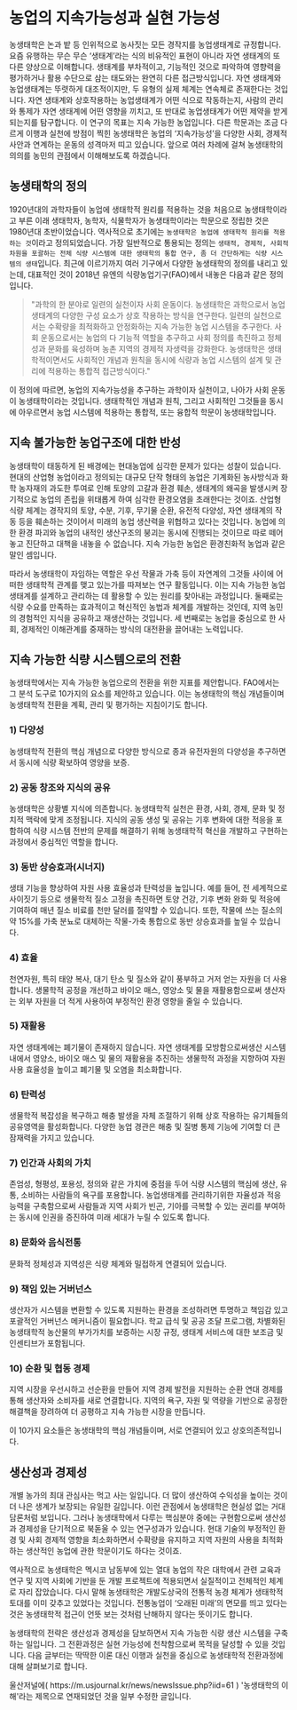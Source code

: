 # 농업의 지속가능성과 실현 가능성

  농생태학은 논과 밭 등 인위적으로 농사짓는 모든 경작지를 농업생태계로 규정합니다. 요즘 유행하는 무슨 무슨 ‘생태계’라는 식의 비유적인 표현이 아니라 자연 생태계의 또 다른 양상으로 이해합니다. 생태계를 부차적이고, 기능적인 것으로 파악하여 영향력을 평가하거나 활용 수단으로 삼는 태도와는 완연히 다른 접근방식입니다. 자연 생태계와 농업생태계는 뚜렷하게 대조적이지만, 두 유형의 실제 체계는 연속체로 존재한다는 것입니다. 자연 생태계와 상호작용하는 농업생태계가 어떤 식으로 작동하는지, 사람의 관리와 통제가 자연 생태계에 어떤 영향을 끼치고, 또 반대로 농업생태계가 어떤 제약을 받게 되는지를 탐구합니다. 이 연구의 목표는 지속 가능한 농업입니다. 다른 학문과는 조금 다르게 이행과 실천에 방점이 찍힌 농생태학은 농업의 ‘지속가능성’을 다양한 사회, 경제적 사안과 연계하는 운동의 성격마저 띠고 있습니다. 앞으로 여러 차례에 걸쳐 농생태학의 의의를 농민의 관점에서 이해해보도록 하겠습니다.

## 농생태학의 정의

 1920년대의 과학자들이 농업에 생태학적 원리를 적용하는 것을 처음으로 농생태학이라고 부른 이래 생태학자, 농학자, 식물학자가 농생태학이라는 학문으로 정립한 것은 1980년대 초반이었습니다. 역사적으로 초기에는 `농생태학은 농업에 생태학적 원리를 적용하는 것`이라고 정의되었습니다. 가장 일반적으로 통용되는 정의는 `생태적, 경제적, 사회적 차원을 포괄하는 전체 식량 시스템에 대한 생태학의 통합 연구, 좀 더 간단하게는 식량 시스템의 생태`입니다. 최근에 이르기까지 여러 기구에서 다양한 농생태학의 정의를 내리고 있는데, 대표적인 것이 2018년 유엔의 식량농업기구(FAO)에서 내놓은 다음과 같은 정의입니다.

> "과학의 한 분야로 일련의 실천이자 사회 운동이다. 농생태학은 과학으로서 농업생태계의 다양한 구성 요소가 상호 작용하는 방식을 연구한다. 일련의 실천으로서는 수확량을 최적화하고 안정화하는 지속 가능한 농업 시스템을 추구한다. 사회 운동으로서는 농업의 다 기능적 역할을 추구하고 사회 정의를 촉진하고 정체성과 문화를 육성하며 농촌 지역의 경제적 자생력을 강화한다. 농생태학은 생태학적이면서도 사회적인 개념과 원칙을 동시에 식량과 농업 시스템의 설계 및 관리에 적용하는 통합적 접근방식이다."

 이 정의에 따르면, 농업의 지속가능성을 추구하는 과학이자 실천이고, 나아가 사회 운동이 농생태학이라는 것입니다. 생태학적인 개념과 원칙, 그리고 사회적인 그것들을 동시에 아우르면서 농업 시스템에 적용하는 통합적, 또는 융합적 학문이 농생태학입니다.

## 지속 불가능한 농업구조에 대한 반성

 농생태학이 태동하게 된 배경에는 현대농업에 심각한 문제가 있다는 성찰이 있습니다. 현대의 산업형 농업이라고 정의되는 대규모 단작 형태의 농업은 기계화된 농사방식과 화학 농자재의 과도한 투여로 인해 토양의 고갈과 환경 훼손, 생태계의 왜곡을 발생시켜 장기적으로 농업의 존립을 위태롭게 하여 심각한 환경오염을 초래한다는 것이죠. 산업형 식량 체계는 경작지의 토양, 수분, 기후, 무기물 순환, 유전적 다양성, 자연 생태계의 작동 등을 훼손하는 것이어서 미래의 농업 생산력을 위협하고 있다는 것입니다. 농업에 의한 환경 파괴와 농업의 내적인 생산구조의 붕괴는 동시에 진행되는 것이므로 따로 떼어놓고 진단하고 대책을 내놓을 수 없습니다. 지속 가능한 농업은 환경친화적 농업과 같은 말인 셈입니다.

 따라서 농생태학이 자임하는 역할은 우선 작물과 가축 등이 자연계의 그것들 사이에 어떠한 생태학적 관계를 맺고 있는가를 따져보는 연구 활동입니다. 이는 지속 가능한 농업생태계를 설계하고 관리하는 데 활용할 수 있는 원리를 찾아내는 과정입니다. 둘째로는 식량 수요를 만족하는 효과적이고 혁신적인 농법과 체계를 개발하는 것인데, 지역 농민의 경험적인 지식을 
공유하고 재생산하는 것입니다. 세 번째로는 농업을 중심으로 한 사회, 경제적인 이해관계를 중재하는 방식의 대전환을 끌어내는 노력입니다.

## 지속 가능한 식량 시스템으로의 전환

 농생태학에서는 지속 가능한 농업으로의 전환을 위한 지표를 제안합니다. FAO에서는 그 분석 도구로 10가지의 요소를 제안하고 있습니다. 이는 농생태학의 핵심 개념들이며 농생태학적 전환을 계획, 관리 및 평가하는 지침이기도 합니다.

### 1) 다양성
농생태학적 전환의 핵심 개념으로 다양한 방식으로 종과 유전자원의 다양성을 추구하면서 동시에 식량 확보하여 영양을 보증.

### 2) 공동 창조와 지식의 공유
농생태학은 상황별 지식에 의존합니다. 농생태학적 실천은 환경, 사회, 경제, 문화 및 정치적 맥락에 맞게 조정됩니다. 지식의 공동 생성 및 공유는 기후 변화에 대한 적응을 포함하여 식량 시스템 전반의 문제를 해결하기 위해 농생태학적 혁신을 개발하고 구현하는 과정에서 중심적인 역할을 합니다.

### 3) 동반 상승효과(시너지)
생태 기능을 향상하여 자원 사용 효율성과 탄력성을 높입니다. 예를 들어, 전 세계적으로 사이짓기 등으로 생물학적 질소 고정을 촉진하면 토양 건강, 기후 변화 완화 및 적응에 기여하여 매년 질소 비료를 천만 달러를 절약할 수 있습니다. 또한, 작물에 쓰는 질소의 약 15%를 가축 분뇨로 대체하는 작물-가축 통합으로 동반 상승효과를 높일 수 있습니다.

### 4) 효율
천연자원, 특히 태양 복사, 대기 탄소 및 질소와 같이 풍부하고 거저 얻는 자원을 더 사용합니다. 생물학적 공정을 개선하고 바이오 매스, 영양소 및 물을 재활용함으로써 생산자는 외부 자원을 더 적게 사용하여 부정적인 환경 영향을 줄일 수 있습니다. 

### 5) 재활용
자연 생태계에는 폐기물이 존재하지 않습니다. 자연 생태계를 모방함으로써생산 시스템 내에서 영양소, 바이오 매스 및 물의 재활용을 추진하는 생물학적 과정을 지향하여 자원 사용 효율성을 높이고 폐기물 및 오염을 최소화합니다.

### 6) 탄력성
생물학적 복잡성을 복구하고 해충 발생을 자체 조절하기 위해 상호 작용하는 유기체들의 공유영역을 활성화합니다. 다양한 농업 경관은 해충 및 질병 통제 기능에 기여할 더 큰 잠재력을 가지고 있습니다.

### 7) 인간과 사회의 가치
존엄성, 형평성, 포용성, 정의와 같은 가치에 중점을 두어 식량 시스템의 핵심에 생산, 유통, 소비하는 사람들의 욕구를 포용합니다. 농업생태계를 관리하기위한 자율성과 적응 능력을 구축함으로써 사람들과 지역 사회가 빈곤, 기아를 극복할 수 있는 권리를 부여하는 동시에 인권을 증진하여 미래 세대가 누릴 수 있도록 합니다.

### 8) 문화와 음식전통
문화적 정체성과 지역성은 식량 체계와 밀접하게 연결되어 있습니다. 

### 9) 책임 있는 거버넌스
생산자가 시스템을 변환할 수 있도록 지원하는 환경을 조성하려면 투명하고 책임감 있고 포괄적인 거버넌스 메커니즘이 필요합니다. 학교 급식 및 공공 조달 프로그램, 차별화된 농생태학적 농산물의 부가가치를 보증하는 시장 규정, 생태계 서비스에 대한 보조금 및 인센티브가 포함됩니다.

### 10) 순환 및 협동 경제
지역 시장을 우선시하고 선순환을 만들어 지역 경제 발전을 지원하는 순환 연대 경제를 통해 생산자와 소비자를 새로 연결합니다. 지역의 욕구, 자원 및 역량을 기반으로 공정한 해결책을 장려하여 더 공평하고 지속 가능한 시장을 만듭니다.

 이 10가지 요소들은 농생태학의 핵심 개념들이며, 서로 연결되어 있고 상호의존적입니다.

## 생산성과 경제성

 개별 농가의 최대 관심사는 먹고 사는 일입니다. 더 많이 생산하여 수익성을 높이는 것이 더 나은 생계가 보장되는 유일한 길입니다. 이런 관점에서 농생태학은 현실성 없는 거대 담론처럼 보입니다. 그러나 농생태학에서 다루는 핵심분야 중에는 구현함으로써 생산성과 경제성을 단기적으로 북돋울 수 있는 연구성과가 있습니다. 현대 기술의 부정적인 환경 및 사회 경제적 영향을 최소화하면서 수확량을 유지하고 지역 자원의 사용을 최적화하는 생산적인 농업에 관한 학문이기도 하다는 것이죠.

 역사적으로 농생태학은 멕시코 남동부에 있는 열대 농업의 작은 대학에서 관련 교육과 연구 및 지역 사회에 기반을 둔 개발 프로젝트에 적용되면서 실질적이고 전체적인 체계로 자리 잡았습니다. 다시 말해 농생태학은 개발도상국의 전통적 농경 체계가 생태학적 토대를 이미 갖추고 있었다는 것입니다. 전통농업이 ‘오래된 미래’의 면모를 띄고 있다는 것은 농생태학적 접근이 언뜻 보는 것처럼 난해하지 않다는 뜻이기도 합니다.

 농생태학의 전략은 생산성과 경제성을 담보하면서 지속 가능한 식량 생산 시스템을 구축하는 일입니다. 그 전환과정은 실현 가능성에 천착함으로써 목적을 달성할 수 있을 것입니다. 다음 글부터는 딱딱한 이론 대신 이행과 실천을 중심으로 농생태학적 전환과정에 대해 살펴보기로 합니다.

 <Callout>
울산저널에( https://m.usjournal.kr/news/newsIssue.php?iid=61 ) '농생태학의 이해'라는 제목으로 연재되었던 것을 일부 수정한 글입니다.
</Callout>
